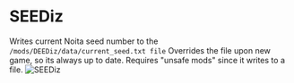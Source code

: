 # SEEDiz
Writes current Noita seed number to the `/mods/DEEDiz/data/current_seed.txt file`
Overrides the file upon new game, so its always up to date.
Requires "unsafe mods" since it writes to a file.
![SEEDiz](https://github.com/WUOTE/SEEDiz/assets/106106310/b2f4dfc3-6ec9-4592-b15e-eef5de8a335f)
